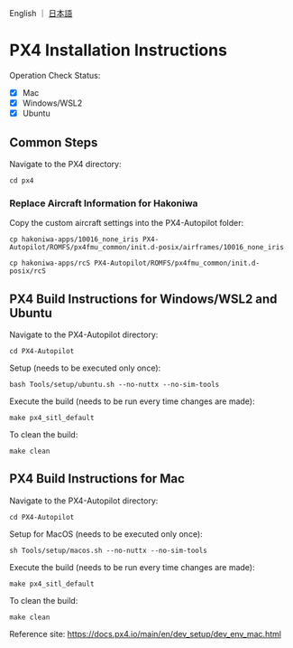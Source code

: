 English ｜ [日本語](README-ja.md)

# PX4 Installation Instructions

Operation Check Status:

- [X] Mac
- [X] Windows/WSL2
- [X] Ubuntu

## Common Steps

Navigate to the PX4 directory:
```
cd px4
```

### Replace Aircraft Information for Hakoniwa

Copy the custom aircraft settings into the PX4-Autopilot folder:
```
cp hakoniwa-apps/10016_none_iris PX4-Autopilot/ROMFS/px4fmu_common/init.d-posix/airframes/10016_none_iris
```
```
cp hakoniwa-apps/rcS PX4-Autopilot/ROMFS/px4fmu_common/init.d-posix/rcS
```

## PX4 Build Instructions for Windows/WSL2 and Ubuntu

Navigate to the PX4-Autopilot directory:
```
cd PX4-Autopilot
```

Setup (needs to be executed only once):
```
bash Tools/setup/ubuntu.sh --no-nuttx --no-sim-tools
```

Execute the build (needs to be run every time changes are made):
```
make px4_sitl_default
```

To clean the build:
```
make clean
```

## PX4 Build Instructions for Mac

Navigate to the PX4-Autopilot directory:
```
cd PX4-Autopilot
```

Setup for MacOS (needs to be executed only once):
```
sh Tools/setup/macos.sh --no-nuttx --no-sim-tools
```

Execute the build (needs to be run every time changes are made):
```
make px4_sitl_default
```

To clean the build:
```
make clean
```

Reference site: https://docs.px4.io/main/en/dev_setup/dev_env_mac.html
